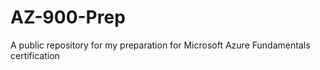 # AZ-900-Prep
A public repository for my preparation for Microsoft Azure Fundamentals certification
